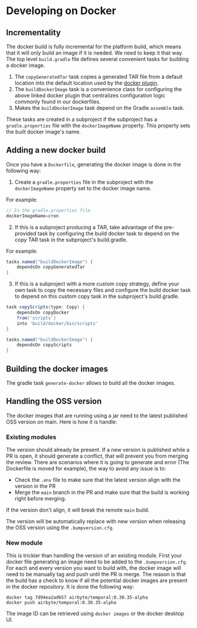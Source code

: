 # Developing on Docker

## Incrementality

The docker build is fully incremental for the platform build, which means that it will only build an image if it is needed. We need to keep it that
way.
The top level `build.gradle` file defines several convenient tasks for building a docker image.

1. The `copyGeneratedTar` task copies a generated TAR file from a default location into the default location used by the [docker plugin](https://github.com/bmuschko/gradle-docker-plugin).
2. The `buildDockerImage` task is a convenience class for configuring the above linked docker plugin that centralizes configuration logic commonly found in our dockerfiles.
3. Makes the `buildDockerImage` task depend on the Gradle `assemble` task.

These tasks are created in a subproject if the subproject has a `gradle.properties` file with the `dockerImageName` property. This property sets the built docker image's name.

## Adding a new docker build

Once you have a `Dockerfile`, generating the docker image is done in the following way:

1. Create a `gradle.properties` file in the subproject with the `dockerImageName` property set to the docker image name.

For example:

```groovy
// In the gradle.properties file.
dockerImageName=cron
```

2. If this is a subproject producing a TAR, take advantage of the pre-provided task by configuring the build docker task to
   depend on the copy TAR task in the subproject's build.gradle.

For example:

```groovy
tasks.named("buildDockerImage") {
    dependsOn copyGeneratedTar
}
```

3. If this is a subproject with a more custom copy strategy, define your own task to copy the necessary files and configure
   the build docker task to depend on this custom copy task in the subproject's build.gradle.

```groovy
task copyScripts(type: Copy) {
    dependsOn copyDocker
    from('scripts')
    into 'build/docker/bin/scripts'
}

tasks.named("buildDockerImage") {
    dependsOn copyScripts
}
```

## Building the docker images

The gradle task `generate-docker` allows to build all the docker images.

## Handling the OSS version

The docker images that are running using a jar need to the latest published OSS version on main. Here is how it is handle:

### Existing modules

The version should already be present. If a new version is published while a PR is open, it should generate a conflict, that will prevent you from
merging the review. There are scenarios where it is going to generate and error (The Dockerfile is moved for example), the way to avoid any issue
is to:

- Check the `.env` file to make sure that the latest version align with the version in the PR
- Merge the `main` branch in the PR and make sure that the build is working right before merging.

If the version don't align, it will break the remote `main` build.

The version will be automatically replace with new version when releasing the OSS version using the `.bumpversion.cfg`.

### New module

This is trickier than handling the version of an existing module.
First your docker file generating an image need to be added to the `.bumpversion.cfg`. For each and every version you want to build with, the
docker image will need to be manually tag and push until the PR is merge. The reason is that the build has a check to know if all the potential
docker images are present in the docker repository. It is done the following way:

```shell
docker tag 7d94ea2ad657 airbyte/temporal:0.30.35-alpha
docker push airbyte/temporal:0.30.35-alpha
```

The image ID can be retrieved using `docker images` or the docker desktop UI.
